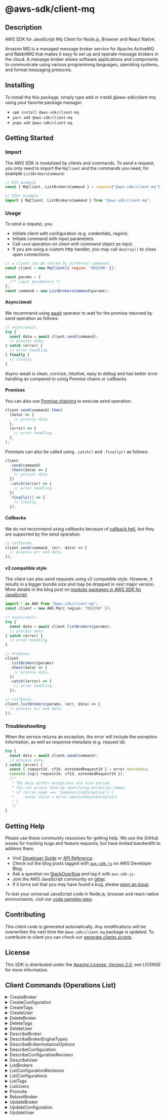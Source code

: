 <!-- generated file, do not edit directly -->

# @aws-sdk/client-mq

## Description

AWS SDK for JavaScript Mq Client for Node.js, Browser and React Native.

<p>Amazon MQ is a managed message broker service for Apache ActiveMQ and RabbitMQ that makes it easy to set up and operate message brokers in the cloud. A message broker allows software applications and components to communicate using various programming languages, operating systems, and formal messaging protocols.</p>

## Installing

To install the this package, simply type add or install @aws-sdk/client-mq
using your favorite package manager:

- `npm install @aws-sdk/client-mq`
- `yarn add @aws-sdk/client-mq`
- `pnpm add @aws-sdk/client-mq`

## Getting Started

### Import

The AWS SDK is modulized by clients and commands.
To send a request, you only need to import the `MqClient` and
the commands you need, for example `ListBrokersCommand`:

```js
// ES5 example
const { MqClient, ListBrokersCommand } = require("@aws-sdk/client-mq");
```

```ts
// ES6+ example
import { MqClient, ListBrokersCommand } from "@aws-sdk/client-mq";
```

### Usage

To send a request, you:

- Initiate client with configuration (e.g. credentials, region).
- Initiate command with input parameters.
- Call `send` operation on client with command object as input.
- If you are using a custom http handler, you may call `destroy()` to close open connections.

```js
// a client can be shared by different commands.
const client = new MqClient({ region: "REGION" });

const params = {
  /** input parameters */
};
const command = new ListBrokersCommand(params);
```

#### Async/await

We recommend using [await](https://developer.mozilla.org/en-US/docs/Web/JavaScript/Reference/Operators/await)
operator to wait for the promise returned by send operation as follows:

```js
// async/await.
try {
  const data = await client.send(command);
  // process data.
} catch (error) {
  // error handling.
} finally {
  // finally.
}
```

Async-await is clean, concise, intuitive, easy to debug and has better error handling
as compared to using Promise chains or callbacks.

#### Promises

You can also use [Promise chaining](https://developer.mozilla.org/en-US/docs/Web/JavaScript/Guide/Using_promises#chaining)
to execute send operation.

```js
client.send(command).then(
  (data) => {
    // process data.
  },
  (error) => {
    // error handling.
  },
);
```

Promises can also be called using `.catch()` and `.finally()` as follows:

```js
client
  .send(command)
  .then((data) => {
    // process data.
  })
  .catch((error) => {
    // error handling.
  })
  .finally(() => {
    // finally.
  });
```

#### Callbacks

We do not recommend using callbacks because of [callback hell](http://callbackhell.com/),
but they are supported by the send operation.

```js
// callbacks.
client.send(command, (err, data) => {
  // process err and data.
});
```

#### v2 compatible style

The client can also send requests using v2 compatible style.
However, it results in a bigger bundle size and may be dropped in next major version. More details in the blog post
on [modular packages in AWS SDK for JavaScript](https://aws.amazon.com/blogs/developer/modular-packages-in-aws-sdk-for-javascript/)

```ts
import * as AWS from "@aws-sdk/client-mq";
const client = new AWS.Mq({ region: "REGION" });

// async/await.
try {
  const data = await client.listBrokers(params);
  // process data.
} catch (error) {
  // error handling.
}

// Promises.
client
  .listBrokers(params)
  .then((data) => {
    // process data.
  })
  .catch((error) => {
    // error handling.
  });

// callbacks.
client.listBrokers(params, (err, data) => {
  // process err and data.
});
```

### Troubleshooting

When the service returns an exception, the error will include the exception information,
as well as response metadata (e.g. request id).

```js
try {
  const data = await client.send(command);
  // process data.
} catch (error) {
  const { requestId, cfId, extendedRequestId } = error.$metadata;
  console.log({ requestId, cfId, extendedRequestId });
  /**
   * The keys within exceptions are also parsed.
   * You can access them by specifying exception names:
   * if (error.name === 'SomeServiceException') {
   *     const value = error.specialKeyInException;
   * }
   */
}
```

## Getting Help

Please use these community resources for getting help.
We use the GitHub issues for tracking bugs and feature requests, but have limited bandwidth to address them.

- Visit [Developer Guide](https://docs.aws.amazon.com/sdk-for-javascript/v3/developer-guide/welcome.html)
  or [API Reference](https://docs.aws.amazon.com/AWSJavaScriptSDK/v3/latest/index.html).
- Check out the blog posts tagged with [`aws-sdk-js`](https://aws.amazon.com/blogs/developer/tag/aws-sdk-js/)
  on AWS Developer Blog.
- Ask a question on [StackOverflow](https://stackoverflow.com/questions/tagged/aws-sdk-js) and tag it with `aws-sdk-js`.
- Join the AWS JavaScript community on [gitter](https://gitter.im/aws/aws-sdk-js-v3).
- If it turns out that you may have found a bug, please [open an issue](https://github.com/aws/aws-sdk-js-v3/issues/new/choose).

To test your universal JavaScript code in Node.js, browser and react-native environments,
visit our [code samples repo](https://github.com/aws-samples/aws-sdk-js-tests).

## Contributing

This client code is generated automatically. Any modifications will be overwritten the next time the `@aws-sdk/client-mq` package is updated.
To contribute to client you can check our [generate clients scripts](https://github.com/aws/aws-sdk-js-v3/tree/main/scripts/generate-clients).

## License

This SDK is distributed under the
[Apache License, Version 2.0](http://www.apache.org/licenses/LICENSE-2.0),
see LICENSE for more information.

## Client Commands (Operations List)

<details>
<summary>
CreateBroker
</summary>

[Command API Reference](https://docs.aws.amazon.com/AWSJavaScriptSDK/v3/latest/client/mq/command/CreateBrokerCommand/) / [Input](https://docs.aws.amazon.com/AWSJavaScriptSDK/v3/latest/Package/-aws-sdk-client-mq/Interface/CreateBrokerCommandInput/) / [Output](https://docs.aws.amazon.com/AWSJavaScriptSDK/v3/latest/Package/-aws-sdk-client-mq/Interface/CreateBrokerCommandOutput/)

</details>
<details>
<summary>
CreateConfiguration
</summary>

[Command API Reference](https://docs.aws.amazon.com/AWSJavaScriptSDK/v3/latest/client/mq/command/CreateConfigurationCommand/) / [Input](https://docs.aws.amazon.com/AWSJavaScriptSDK/v3/latest/Package/-aws-sdk-client-mq/Interface/CreateConfigurationCommandInput/) / [Output](https://docs.aws.amazon.com/AWSJavaScriptSDK/v3/latest/Package/-aws-sdk-client-mq/Interface/CreateConfigurationCommandOutput/)

</details>
<details>
<summary>
CreateTags
</summary>

[Command API Reference](https://docs.aws.amazon.com/AWSJavaScriptSDK/v3/latest/client/mq/command/CreateTagsCommand/) / [Input](https://docs.aws.amazon.com/AWSJavaScriptSDK/v3/latest/Package/-aws-sdk-client-mq/Interface/CreateTagsCommandInput/) / [Output](https://docs.aws.amazon.com/AWSJavaScriptSDK/v3/latest/Package/-aws-sdk-client-mq/Interface/CreateTagsCommandOutput/)

</details>
<details>
<summary>
CreateUser
</summary>

[Command API Reference](https://docs.aws.amazon.com/AWSJavaScriptSDK/v3/latest/client/mq/command/CreateUserCommand/) / [Input](https://docs.aws.amazon.com/AWSJavaScriptSDK/v3/latest/Package/-aws-sdk-client-mq/Interface/CreateUserCommandInput/) / [Output](https://docs.aws.amazon.com/AWSJavaScriptSDK/v3/latest/Package/-aws-sdk-client-mq/Interface/CreateUserCommandOutput/)

</details>
<details>
<summary>
DeleteBroker
</summary>

[Command API Reference](https://docs.aws.amazon.com/AWSJavaScriptSDK/v3/latest/client/mq/command/DeleteBrokerCommand/) / [Input](https://docs.aws.amazon.com/AWSJavaScriptSDK/v3/latest/Package/-aws-sdk-client-mq/Interface/DeleteBrokerCommandInput/) / [Output](https://docs.aws.amazon.com/AWSJavaScriptSDK/v3/latest/Package/-aws-sdk-client-mq/Interface/DeleteBrokerCommandOutput/)

</details>
<details>
<summary>
DeleteTags
</summary>

[Command API Reference](https://docs.aws.amazon.com/AWSJavaScriptSDK/v3/latest/client/mq/command/DeleteTagsCommand/) / [Input](https://docs.aws.amazon.com/AWSJavaScriptSDK/v3/latest/Package/-aws-sdk-client-mq/Interface/DeleteTagsCommandInput/) / [Output](https://docs.aws.amazon.com/AWSJavaScriptSDK/v3/latest/Package/-aws-sdk-client-mq/Interface/DeleteTagsCommandOutput/)

</details>
<details>
<summary>
DeleteUser
</summary>

[Command API Reference](https://docs.aws.amazon.com/AWSJavaScriptSDK/v3/latest/client/mq/command/DeleteUserCommand/) / [Input](https://docs.aws.amazon.com/AWSJavaScriptSDK/v3/latest/Package/-aws-sdk-client-mq/Interface/DeleteUserCommandInput/) / [Output](https://docs.aws.amazon.com/AWSJavaScriptSDK/v3/latest/Package/-aws-sdk-client-mq/Interface/DeleteUserCommandOutput/)

</details>
<details>
<summary>
DescribeBroker
</summary>

[Command API Reference](https://docs.aws.amazon.com/AWSJavaScriptSDK/v3/latest/client/mq/command/DescribeBrokerCommand/) / [Input](https://docs.aws.amazon.com/AWSJavaScriptSDK/v3/latest/Package/-aws-sdk-client-mq/Interface/DescribeBrokerCommandInput/) / [Output](https://docs.aws.amazon.com/AWSJavaScriptSDK/v3/latest/Package/-aws-sdk-client-mq/Interface/DescribeBrokerCommandOutput/)

</details>
<details>
<summary>
DescribeBrokerEngineTypes
</summary>

[Command API Reference](https://docs.aws.amazon.com/AWSJavaScriptSDK/v3/latest/client/mq/command/DescribeBrokerEngineTypesCommand/) / [Input](https://docs.aws.amazon.com/AWSJavaScriptSDK/v3/latest/Package/-aws-sdk-client-mq/Interface/DescribeBrokerEngineTypesCommandInput/) / [Output](https://docs.aws.amazon.com/AWSJavaScriptSDK/v3/latest/Package/-aws-sdk-client-mq/Interface/DescribeBrokerEngineTypesCommandOutput/)

</details>
<details>
<summary>
DescribeBrokerInstanceOptions
</summary>

[Command API Reference](https://docs.aws.amazon.com/AWSJavaScriptSDK/v3/latest/client/mq/command/DescribeBrokerInstanceOptionsCommand/) / [Input](https://docs.aws.amazon.com/AWSJavaScriptSDK/v3/latest/Package/-aws-sdk-client-mq/Interface/DescribeBrokerInstanceOptionsCommandInput/) / [Output](https://docs.aws.amazon.com/AWSJavaScriptSDK/v3/latest/Package/-aws-sdk-client-mq/Interface/DescribeBrokerInstanceOptionsCommandOutput/)

</details>
<details>
<summary>
DescribeConfiguration
</summary>

[Command API Reference](https://docs.aws.amazon.com/AWSJavaScriptSDK/v3/latest/client/mq/command/DescribeConfigurationCommand/) / [Input](https://docs.aws.amazon.com/AWSJavaScriptSDK/v3/latest/Package/-aws-sdk-client-mq/Interface/DescribeConfigurationCommandInput/) / [Output](https://docs.aws.amazon.com/AWSJavaScriptSDK/v3/latest/Package/-aws-sdk-client-mq/Interface/DescribeConfigurationCommandOutput/)

</details>
<details>
<summary>
DescribeConfigurationRevision
</summary>

[Command API Reference](https://docs.aws.amazon.com/AWSJavaScriptSDK/v3/latest/client/mq/command/DescribeConfigurationRevisionCommand/) / [Input](https://docs.aws.amazon.com/AWSJavaScriptSDK/v3/latest/Package/-aws-sdk-client-mq/Interface/DescribeConfigurationRevisionCommandInput/) / [Output](https://docs.aws.amazon.com/AWSJavaScriptSDK/v3/latest/Package/-aws-sdk-client-mq/Interface/DescribeConfigurationRevisionCommandOutput/)

</details>
<details>
<summary>
DescribeUser
</summary>

[Command API Reference](https://docs.aws.amazon.com/AWSJavaScriptSDK/v3/latest/client/mq/command/DescribeUserCommand/) / [Input](https://docs.aws.amazon.com/AWSJavaScriptSDK/v3/latest/Package/-aws-sdk-client-mq/Interface/DescribeUserCommandInput/) / [Output](https://docs.aws.amazon.com/AWSJavaScriptSDK/v3/latest/Package/-aws-sdk-client-mq/Interface/DescribeUserCommandOutput/)

</details>
<details>
<summary>
ListBrokers
</summary>

[Command API Reference](https://docs.aws.amazon.com/AWSJavaScriptSDK/v3/latest/client/mq/command/ListBrokersCommand/) / [Input](https://docs.aws.amazon.com/AWSJavaScriptSDK/v3/latest/Package/-aws-sdk-client-mq/Interface/ListBrokersCommandInput/) / [Output](https://docs.aws.amazon.com/AWSJavaScriptSDK/v3/latest/Package/-aws-sdk-client-mq/Interface/ListBrokersCommandOutput/)

</details>
<details>
<summary>
ListConfigurationRevisions
</summary>

[Command API Reference](https://docs.aws.amazon.com/AWSJavaScriptSDK/v3/latest/client/mq/command/ListConfigurationRevisionsCommand/) / [Input](https://docs.aws.amazon.com/AWSJavaScriptSDK/v3/latest/Package/-aws-sdk-client-mq/Interface/ListConfigurationRevisionsCommandInput/) / [Output](https://docs.aws.amazon.com/AWSJavaScriptSDK/v3/latest/Package/-aws-sdk-client-mq/Interface/ListConfigurationRevisionsCommandOutput/)

</details>
<details>
<summary>
ListConfigurations
</summary>

[Command API Reference](https://docs.aws.amazon.com/AWSJavaScriptSDK/v3/latest/client/mq/command/ListConfigurationsCommand/) / [Input](https://docs.aws.amazon.com/AWSJavaScriptSDK/v3/latest/Package/-aws-sdk-client-mq/Interface/ListConfigurationsCommandInput/) / [Output](https://docs.aws.amazon.com/AWSJavaScriptSDK/v3/latest/Package/-aws-sdk-client-mq/Interface/ListConfigurationsCommandOutput/)

</details>
<details>
<summary>
ListTags
</summary>

[Command API Reference](https://docs.aws.amazon.com/AWSJavaScriptSDK/v3/latest/client/mq/command/ListTagsCommand/) / [Input](https://docs.aws.amazon.com/AWSJavaScriptSDK/v3/latest/Package/-aws-sdk-client-mq/Interface/ListTagsCommandInput/) / [Output](https://docs.aws.amazon.com/AWSJavaScriptSDK/v3/latest/Package/-aws-sdk-client-mq/Interface/ListTagsCommandOutput/)

</details>
<details>
<summary>
ListUsers
</summary>

[Command API Reference](https://docs.aws.amazon.com/AWSJavaScriptSDK/v3/latest/client/mq/command/ListUsersCommand/) / [Input](https://docs.aws.amazon.com/AWSJavaScriptSDK/v3/latest/Package/-aws-sdk-client-mq/Interface/ListUsersCommandInput/) / [Output](https://docs.aws.amazon.com/AWSJavaScriptSDK/v3/latest/Package/-aws-sdk-client-mq/Interface/ListUsersCommandOutput/)

</details>
<details>
<summary>
Promote
</summary>

[Command API Reference](https://docs.aws.amazon.com/AWSJavaScriptSDK/v3/latest/client/mq/command/PromoteCommand/) / [Input](https://docs.aws.amazon.com/AWSJavaScriptSDK/v3/latest/Package/-aws-sdk-client-mq/Interface/PromoteCommandInput/) / [Output](https://docs.aws.amazon.com/AWSJavaScriptSDK/v3/latest/Package/-aws-sdk-client-mq/Interface/PromoteCommandOutput/)

</details>
<details>
<summary>
RebootBroker
</summary>

[Command API Reference](https://docs.aws.amazon.com/AWSJavaScriptSDK/v3/latest/client/mq/command/RebootBrokerCommand/) / [Input](https://docs.aws.amazon.com/AWSJavaScriptSDK/v3/latest/Package/-aws-sdk-client-mq/Interface/RebootBrokerCommandInput/) / [Output](https://docs.aws.amazon.com/AWSJavaScriptSDK/v3/latest/Package/-aws-sdk-client-mq/Interface/RebootBrokerCommandOutput/)

</details>
<details>
<summary>
UpdateBroker
</summary>

[Command API Reference](https://docs.aws.amazon.com/AWSJavaScriptSDK/v3/latest/client/mq/command/UpdateBrokerCommand/) / [Input](https://docs.aws.amazon.com/AWSJavaScriptSDK/v3/latest/Package/-aws-sdk-client-mq/Interface/UpdateBrokerCommandInput/) / [Output](https://docs.aws.amazon.com/AWSJavaScriptSDK/v3/latest/Package/-aws-sdk-client-mq/Interface/UpdateBrokerCommandOutput/)

</details>
<details>
<summary>
UpdateConfiguration
</summary>

[Command API Reference](https://docs.aws.amazon.com/AWSJavaScriptSDK/v3/latest/client/mq/command/UpdateConfigurationCommand/) / [Input](https://docs.aws.amazon.com/AWSJavaScriptSDK/v3/latest/Package/-aws-sdk-client-mq/Interface/UpdateConfigurationCommandInput/) / [Output](https://docs.aws.amazon.com/AWSJavaScriptSDK/v3/latest/Package/-aws-sdk-client-mq/Interface/UpdateConfigurationCommandOutput/)

</details>
<details>
<summary>
UpdateUser
</summary>

[Command API Reference](https://docs.aws.amazon.com/AWSJavaScriptSDK/v3/latest/client/mq/command/UpdateUserCommand/) / [Input](https://docs.aws.amazon.com/AWSJavaScriptSDK/v3/latest/Package/-aws-sdk-client-mq/Interface/UpdateUserCommandInput/) / [Output](https://docs.aws.amazon.com/AWSJavaScriptSDK/v3/latest/Package/-aws-sdk-client-mq/Interface/UpdateUserCommandOutput/)

</details>
